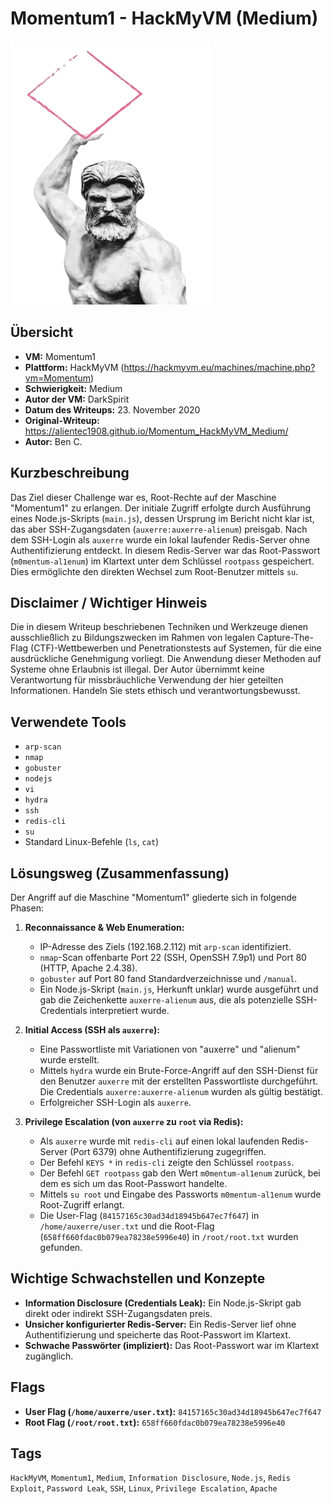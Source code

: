# Momentum1 - HackMyVM (Medium)

![Momentum.png](Momentum.png)

## Übersicht

*   **VM:** Momentum1
*   **Plattform:** HackMyVM (https://hackmyvm.eu/machines/machine.php?vm=Momentum)
*   **Schwierigkeit:** Medium
*   **Autor der VM:** DarkSpirit
*   **Datum des Writeups:** 23. November 2020
*   **Original-Writeup:** https://alientec1908.github.io/Momentum_HackMyVM_Medium/
*   **Autor:** Ben C.

## Kurzbeschreibung

Das Ziel dieser Challenge war es, Root-Rechte auf der Maschine "Momentum1" zu erlangen. Der initiale Zugriff erfolgte durch Ausführung eines Node.js-Skripts (`main.js`), dessen Ursprung im Bericht nicht klar ist, das aber SSH-Zugangsdaten (`auxerre:auxerre-alienum`) preisgab. Nach dem SSH-Login als `auxerre` wurde ein lokal laufender Redis-Server ohne Authentifizierung entdeckt. In diesem Redis-Server war das Root-Passwort (`m0mentum-al1enum`) im Klartext unter dem Schlüssel `rootpass` gespeichert. Dies ermöglichte den direkten Wechsel zum Root-Benutzer mittels `su`.

## Disclaimer / Wichtiger Hinweis

Die in diesem Writeup beschriebenen Techniken und Werkzeuge dienen ausschließlich zu Bildungszwecken im Rahmen von legalen Capture-The-Flag (CTF)-Wettbewerben und Penetrationstests auf Systemen, für die eine ausdrückliche Genehmigung vorliegt. Die Anwendung dieser Methoden auf Systeme ohne Erlaubnis ist illegal. Der Autor übernimmt keine Verantwortung für missbräuchliche Verwendung der hier geteilten Informationen. Handeln Sie stets ethisch und verantwortungsbewusst.

## Verwendete Tools

*   `arp-scan`
*   `nmap`
*   `gobuster`
*   `nodejs`
*   `vi`
*   `hydra`
*   `ssh`
*   `redis-cli`
*   `su`
*   Standard Linux-Befehle (`ls`, `cat`)

## Lösungsweg (Zusammenfassung)

Der Angriff auf die Maschine "Momentum1" gliederte sich in folgende Phasen:

1.  **Reconnaissance & Web Enumeration:**
    *   IP-Adresse des Ziels (192.168.2.112) mit `arp-scan` identifiziert.
    *   `nmap`-Scan offenbarte Port 22 (SSH, OpenSSH 7.9p1) und Port 80 (HTTP, Apache 2.4.38).
    *   `gobuster` auf Port 80 fand Standardverzeichnisse und `/manual`.
    *   Ein Node.js-Skript (`main.js`, Herkunft unklar) wurde ausgeführt und gab die Zeichenkette `auxerre-alienum` aus, die als potenzielle SSH-Credentials interpretiert wurde.

2.  **Initial Access (SSH als `auxerre`):**
    *   Eine Passwortliste mit Variationen von "auxerre" und "alienum" wurde erstellt.
    *   Mittels `hydra` wurde ein Brute-Force-Angriff auf den SSH-Dienst für den Benutzer `auxerre` mit der erstellten Passwortliste durchgeführt. Die Credentials `auxerre:auxerre-alienum` wurden als gültig bestätigt.
    *   Erfolgreicher SSH-Login als `auxerre`.

3.  **Privilege Escalation (von `auxerre` zu `root` via Redis):**
    *   Als `auxerre` wurde mit `redis-cli` auf einen lokal laufenden Redis-Server (Port 6379) ohne Authentifizierung zugegriffen.
    *   Der Befehl `KEYS *` in `redis-cli` zeigte den Schlüssel `rootpass`.
    *   Der Befehl `GET rootpass` gab den Wert `m0mentum-al1enum` zurück, bei dem es sich um das Root-Passwort handelte.
    *   Mittels `su root` und Eingabe des Passworts `m0mentum-al1enum` wurde Root-Zugriff erlangt.
    *   Die User-Flag (`84157165c30ad34d18945b647ec7f647`) in `/home/auxerre/user.txt` und die Root-Flag (`658ff660fdac0b079ea78238e5996e40`) in `/root/root.txt` wurden gefunden.

## Wichtige Schwachstellen und Konzepte

*   **Information Disclosure (Credentials Leak):** Ein Node.js-Skript gab direkt oder indirekt SSH-Zugangsdaten preis.
*   **Unsicher konfigurierter Redis-Server:** Ein Redis-Server lief ohne Authentifizierung und speicherte das Root-Passwort im Klartext.
*   **Schwache Passwörter (impliziert):** Das Root-Passwort war im Klartext zugänglich.

## Flags

*   **User Flag (`/home/auxerre/user.txt`):** `84157165c30ad34d18945b647ec7f647`
*   **Root Flag (`/root/root.txt`):** `658ff660fdac0b079ea78238e5996e40`

## Tags

`HackMyVM`, `Momentum1`, `Medium`, `Information Disclosure`, `Node.js`, `Redis Exploit`, `Password Leak`, `SSH`, `Linux`, `Privilege Escalation`, `Apache`
